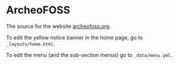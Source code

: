 # ArcheoFOSS

The source for the website [archeofoss.org](https://www.archeofoss.org/).

To edit the yellow notice banner in the home page, go to `_layouts/home.html`.

To edit the menu (and the sub-section menus) go to `_data/menu.yml`.
